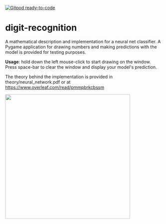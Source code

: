 [![Gitpod ready-to-code](https://img.shields.io/badge/Gitpod-ready--to--code-blue?logo=gitpod)](https://gitpod.io/#https://github.com/joeyshi12/digit-recognition)

# digit-recognition

A mathematical description and implementation for a neural net classifier. A Pygame application for drawing numbers and making predictions with the model is provided for testing purposes. 

**Usage**: hold down the left mouse-click to start drawing on the window. Press space-bar to clear the window and display your model's prediction. 

The theory behind the implementation is provided in theory/neural_network.pdf or at https://www.overleaf.com/read/pmmpbrkcbssm

<img src='https://user-images.githubusercontent.com/46363213/86312245-2026d500-bbd7-11ea-95ba-2e7def61d469.PNG' height='400'>
